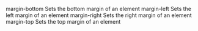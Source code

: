 margin-bottom
    Sets the bottom margin of an element
margin-left
    Sets the left margin of an element
margin-right
    Sets the right margin of an element
margin-top
    Sets the top margin of an element
